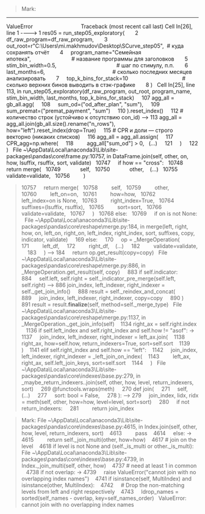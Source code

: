 > Mark:
﻿
 
---------------------------------------------------------------------------
ValueError                                Traceback (most recent call last)
Cell In[26], line 1
----> 1 res05 = run_step05_exploratory(
      2     df_raw_program=df_raw_program,
      3     out_root=r"C:\Users\mi.makhmudov\Desktop\SCurve_step05",  # куда сохранять отчёт
      4     program_name="Семейная ипотека",                           # название программы для заголовков
      5     stim_bin_width=0.5,                                        # шаг по стимулу, п.п.
      6     last_months=6,                                             # сколько последних месяцев анализировать
      7     top_k_bins_for_stack=10                                    # сколько верхних бинов выводить в стэк-графике
      8 )
 
Cell In[25], line 113, in run_step05_exploratory(df_raw_program, out_root, program_name, stim_bin_width, last_months, top_k_bins_for_stack)
    107 agg_all = gb_all.agg(
    108     sum_od=("od_after_plan", "sum"),
    109     sum_premat=("premat_payment", "sum")
    110 ).reset_index()
    112 # количество строк (устойчиво к отсутствию con_id)
--> 113 agg_all = agg_all.join(gb_all.size().rename("n_rows"), how="left").reset_index(drop=True)
    115 # CPR и доли — строго векторно (никаких списков)
    116 agg_all = agg_all.assign(
    117     CPR_agg=np.where(
    118         agg_all["sum_od"] > 0,
  (...)
    121     )
    122 )
 
File ~\AppData\Local\anaconda3\Lib\site-packages\pandas\core\frame.py:10757, in DataFrame.join(self, other, on, how, lsuffix, rsuffix, sort, validate)
  10747     if how == "cross":
  10748         return merge(
  10749             self,
  10750             other,
   (...)
  10755             validate=validate,
  10756         )
> 10757     return merge(
  10758         self,
  10759         other,
  10760         left_on=on,
  10761         how=how,
  10762         left_index=on is None,
  10763         right_index=True,
  10764         suffixes=(lsuffix, rsuffix),
  10765         sort=sort,
  10766         validate=validate,
  10767     )
  10768 else:
  10769     if on is not None:
 
File ~\AppData\Local\anaconda3\Lib\site-packages\pandas\core\reshape\merge.py:184, in merge(left, right, how, on, left_on, right_on, left_index, right_index, sort, suffixes, copy, indicator, validate)
    169 else:
    170     op = _MergeOperation(
    171         left_df,
    172         right_df,
   (...)
    182         validate=validate,
    183     )
--> 184     return op.get_result(copy=copy)
 
File ~\AppData\Local\anaconda3\Lib\site-packages\pandas\core\reshape\merge.py:886, in _MergeOperation.get_result(self, copy)
    883 if self.indicator:
    884     self.left, self.right = self._indicator_pre_merge(self.left, self.right)
--> 886 join_index, left_indexer, right_indexer = self._get_join_info()
    888 result = self._reindex_and_concat(
    889     join_index, left_indexer, right_indexer, copy=copy
    890 )
    891 result = result.__finalize__(self, method=self._merge_type)
 
File ~\AppData\Local\anaconda3\Lib\site-packages\pandas\core\reshape\merge.py:1137, in _MergeOperation._get_join_info(self)
   1134 right_ax = self.right.index
   1136 if self.left_index and self.right_index and self.how != "asof":
-> 1137     join_index, left_indexer, right_indexer = left_ax.join(
   1138         right_ax, how=self.how, return_indexers=True, sort=self.sort
   1139     )
   1141 elif self.right_index and self.how == "left":
   1142     join_index, left_indexer, right_indexer = _left_join_on_index(
   1143         left_ax, right_ax, self.left_join_keys, sort=self.sort
   1144     )
 
File ~\AppData\Local\anaconda3\Lib\site-packages\pandas\core\indexes\base.py:279, in _maybe_return_indexers.<locals>.join(self, other, how, level, return_indexers, sort)
    269 @functools.wraps(meth)
    270 def join(
    271     self,
   (...)
    277     sort: bool = False,
    278 ):
--> 279     join_index, lidx, ridx = meth(self, other, how=how, level=level, sort=sort)
    280     if not return_indexers:
    281         return join_index
 

> Mark:
File ~\AppData\Local\anaconda3\Lib\site-packages\pandas\core\indexes\base.py:4615, in Index.join(self, other, how, level, return_indexers, sort)
   4613         pass
   4614     else:
-> 4615         return self._join_multi(other, how=how)
   4617 # join on the level
   4618 if level is not None and (self._is_multi or other._is_multi):
 
File ~\AppData\Local\anaconda3\Lib\site-packages\pandas\core\indexes\base.py:4739, in Index._join_multi(self, other, how)
   4737 # need at least 1 in common
   4738 if not overlap:
-> 4739     raise ValueError("cannot join with no overlapping index names")
   4741 if isinstance(self, MultiIndex) and isinstance(other, MultiIndex):
   4742     # Drop the non-matching levels from left and right respectively
   4743     ldrop_names = sorted(self_names - overlap, key=self_names_order)
 
ValueError: cannot join with no overlapping index names
 
